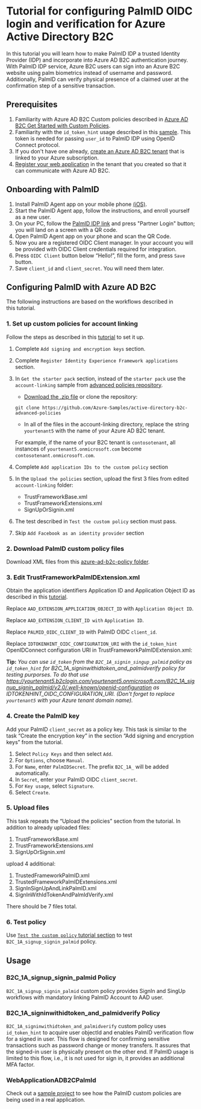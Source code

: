 # Tutorial for configuring PalmID OIDC login and verification for Azure Active Directory B2C

In this tutorial you will learn how to make PalmID IDP a trusted Identity Provider (IDP) and incorporate into Azure AD B2C authentication journey. With PalmID IDP service, Azure B2C users can sign into an Azure B2C website using palm biometrics instead of username and password. Additionally, PalmID can verify physical presence of a claimed user at the confirmation step of a sensitive transaction.

## Prerequisites
1. Familiarity with Azure AD B2C Custom policies described in [Azure AD B2C Get Started with Custom Policies](https://aka.ms/ief).
1. Familiarity with the `id_token_hint` usage described in this [sample](https://github.com/azure-ad-b2c/samples/tree/master/policies/invite). This token is needed for passing `user_id` to PalmID IDP using OpenID Connect protocol.  
1. If you don't have one already, [create an Azure AD B2C tenant](https://docs.microsoft.com/en-us/azure/active-directory-b2c/tutorial-create-tenant) that is linked to your Azure subscription.
1. [Register your web application](https://docs.microsoft.com/en-us/azure/active-directory-b2c/tutorial-register-applications) in the tenant that you created so that it can communicate with Azure AD B2C.

## Onboarding with PalmID

1. Install PalmID Agent app on your mobile phone [(iOS)](https://apps.apple.com/us/app/id1513464087).
1. Start the PalmID Agent app, follow the instructions, and enroll yourself as a new user.
1. On your PC, follow the [PalmID IDP link](https://idp.palmid.com) and press "Partner Login" button; you will land on a screen with a QR code.
1. Open PalmID Agent app on your phone and scan the QR Code.
1. Now you are a registered OIDC Client manager. In your account you will be provided with OIDC Client credentials required for integration.
1. Press `OIDC Client` button below “Hello!”, fill the form, and press `Save` button.
1. Save `client_id` and `client_secret`. You will need them later.


## Configuring PalmID with Azure AD B2C

The following instructions are based on the workflows described in this tutorial.

### 1. Set up custom policies for account linking

Follow the steps as described in this [tutorial](https://docs.microsoft.com/en-us/azure/active-directory-b2c/custom-policy-get-started?tabs=applications) to set it up.

1. Complete `Add signing and encryption keys` section.
1. Complete `Register Identity Experience Framework applications` section.
1. In `Get the starter pack` section, instead of the `starter pack` use the `account-linking` sample from [advanced policies  repository](https://github.com/Azure-Samples/active-directory-b2c-advanced-policies).
   * [Download the .zip file](https://github.com/Azure-Samples/active-directory-b2c-advanced-policies/archive/master.zip) or clone the repository:
   ```
   git clone https://github.com/Azure-Samples/active-directory-b2c-advanced-policies
   ```
   * In all of the files in the account-linking directory, replace the string `yourtenant5` with the name of your Azure AD B2C tenant.
   
   For example, if the name of your B2C tenant is `contosotenant`, all instances of `yourtenant5.onmicrosoft.com` become `contosotenant.onmicrosoft.com`.
   
1. Complete `Add application IDs to the custom policy` section
   
1. In the `Upload the policies` section, upload the first 3 files from edited `account-linking` folder:
   *	TrustFrameworkBase.xml
   *	TrustFrameworkExtensions.xml
   *	SignUpOrSignin.xml
1. The test described in `Test the custom policy` section must pass.
1. Skip `Add Facebook as an identity provider` section

### 2. Download PalmID custom policy files
Download XML files from this [azure-ad-b2c-policy folder](./azure-ad-b2c-policy).

### 3. Edit TrustFrameworkPalmIDExtension.xml
Obtain the application identifiers Application ID and Application Object ID as described in this [tutorial](https://docs.microsoft.com/en-us/azure/active-directory-b2c/custom-policy-custom-attributes#get-the-application-properties).

Replace `AAD_EXTENSION_APPLICATION_OBJECT_ID` with `Application Object ID`.

Replace `AAD_EXTENSION_CLIENT_ID with` `Application ID`.

Replace `PALMID_OIDC_CLIENT_ID` with PalmID OIDC `client_id`.

Replace `IDTOKENHINT_OIDC_CONFIGURATION_URI` with the `id_token_hint` OpenIDConnect configuration URI in TrustFrameworkPalmIDExtension.xml:

**Tip:** _You can use `id_token` from the `B2C_1A_signin_singup_palmid` policy as `id_token_hint` for B2C_1A_signinwithidtoken_and_palmidverify policy for testing purporses. To do that use https://yourtenant5.b2clogin.com/yourtenant5.onmicrosoft.com/B2C_1A_signup_signin_palmid/v2.0/.well-known/openid-configuration as IDTOKENHINT_OIDC_CONFIGURATION_URI. (Don't forget to replace `yourtenant5` with your Azure tenant domain name)._

### 4. Create the PalmID key

Add your PalmID `client_secret` as a policy key. This task is similar to the task “Create the encryption key” in the section “Add signing and encryption keys” from the tutorial.

1. Select `Policy Keys` and then select `Add`.
2. For `Options`, choose `Manual`.
3. For `Name`, enter `PalmIDSecret`. The prefix `B2C_1A_` will be added automatically.
4. In `Secret`, enter your PalmID OIDC `client_secret`.
5. For `Key usage`, select `Signature`.
6. Select `Create`.

### 5. Upload files

This task repeats the “Upload the policies” section from the tutorial. In addition to already uploaded files:
1.	TrustFrameworkBase.xml
1.	TrustFrameworkExtensions.xml
1.	SignUpOrSignin.xml

upload 4 additional: 
1. TrustedFrameworkPalmID.xml
2. TrustedFrameworkPalmIDExtensions.xml
3. SignInSignUpAndLinkPalmID.xml
4. SignInWithIdTokenAndPalmIdVerify.xml

There should be 7 files total.

### 6. Test policy
Use [`Test the custom policy` tutorial section](https://docs.microsoft.com/en-us/azure/active-directory-b2c/custom-policy-get-started?tabs=applications#test-the-custom-policy) to test `B2C_1A_signup_signin_palmid` policy.

## Usage

### B2C_1A_signup_signin_palmid Policy
`B2C_1A_signup_signin_palmid` custom policy provides SignIn and SingUp workflows with mandatory linking PalmID Account to AAD user.

### B2C_1A_signinwithidtoken_and_palmidverify Policy
`B2C_1A_signinwithidtoken_and_palmidverify` custom policy uses `id_token_hint` to acquire user objectId and enables PalmID verification flow for a signed in user. This flow is designed for confirming sensitive transactions such as password change or money transfers. It assures that the signed-in user is physically present on the other end. If PalmID usage is limited to this flow, i.e., it is not used for sign in, it provides an additional MFA factor.


### WebApplicationADB2CPalmId

Check out a [sample project](WebApplicationADB2CPalmId/README.md) to see how the PalmID custom policies are being used in a real application.
